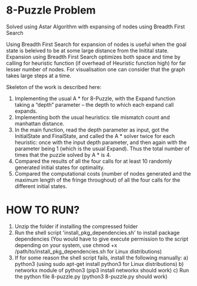 # 8-Puzzle Problem

Solved using Astar Algorithm with expansing of nodes using Breadth First Search

Using Breadth First Search for expansion of nodes is useful when the goal state is beleived to be at some large distance
from the Initital state.
Expansion using Breadth First Search optimizes both space and time by calling for heuristic function (if overhead of Heuristic function high)
for far lesser number of nodes. 
For visualisation one can consider that the graph takes large steps at a time.

Skeleton of the work is described here:
1. Implementing the usual A * for 8-Puzzle, with the Expand function taking a “depth” parameter –
the depth to which each expand call expands.
2. Implementing both the usual heuristics: tile mismatch count and manhattan distance.
3. In the main function, read the depth parameter as input, got the InitialState and FinalState, and called the A *
solver twice for each heuristic: once with the input depth parameter, and then again with the
parameter being 1 (which is the usual Expand).
Thus the total number of times that the puzzle solved by A * is 4.
4. Compared the results of all the four calls for at least 10 randomly generated initial states for
optimality. 
5. Compared the computational costs (number of nodes generated and the maximum length of the
fringe throughout) of all the four calls for the different initial states.

# HOW TO RUN?
1. Unzip the folder if installing the compressed folder
2. Run the shell script 'install_pkg_dependencies.sh' to install package dependencies (You would have to give execute permission to the script depending on your system, use chmod +x /path/to/install_pkg_dependencies.sh for Linux distributions)
3. If for some reason the shell script fails, install the following manually: 
  a) python3 (using sudo apt-get install python3 for Linux distributions)
  b) networkx module of python3 (pip3 install networkx should work)
  c) Run the python file 8-puzzle.py (python3 8-puzzle.py should work)
  
  

